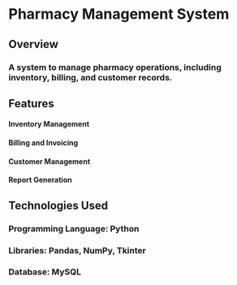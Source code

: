 <h1>Pharmacy Management System</h1>
    
<h2>Overview</h2>

<h3>A system to manage pharmacy operations, including inventory, billing, and customer records.</h3>

    
<h2>Features</h2>

<h4>Inventory Management</h4>
<h4>Billing and Invoicing</h4>
<h4>Customer Management</h4>
<h4>Report Generation</h4>
    

<h2>Technologies Used</h2>

<h3>Programming Language: Python</h3>
<h3>Libraries: Pandas, NumPy, Tkinter</h3>
<h3>Database: MySQL</h3>
